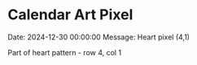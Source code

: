 # Calendar Art Pixel

Date: 2024-12-30 00:00:00
Message: Heart pixel (4,1)

Part of heart pattern - row 4, col 1
